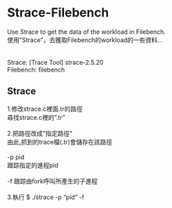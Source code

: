 # Strace-Filebench  <br /> 
  Use Strace to get the data of the workload in Filebench.  <br />
  使用"Strace"，去獲取Filebench的workload的一些資料...  <br />
  <br /> 
  <br /> 
  Strace: [Trace Tool] strace-2.5.20  <br /> 
  Filebench: filebench
  <br />
## Strace  <br />
  1.修改strace.c裡面.tr的路徑  <br />
    尋找strace.c裡的”.tr” <br />
  <br />
  2.把路徑改成"指定路徑"  <br />
    由此,抓到的trace檔(.tr)會儲存在該路徑  <br />
  <br />
  -p pid  <br />
  跟踪指定的進程pid  <br />
  <br />
  -f 跟踪由fork呼叫所產生的子進程 <br />
  <br />
  3.執行 $ ./strace -p “pid” -f <br />
